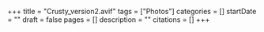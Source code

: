 +++
title = "Crusty_version2.avif"
tags = ["Photos"]
categories = []
startDate = ""
draft = false
pages = []
description = ""
citations = []
+++
